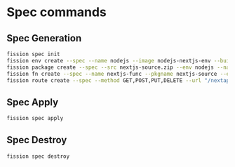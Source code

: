 # Spec commands

## Spec Generation

```sh
fission spec init
fission env create --spec --name nodejs --image nodejs-nextjs-env --builder nodejs-nextjs-builder
fission package create --spec --src nextjs-source.zip --env nodejs --name nextjs-source
fission fn create --spec --name nextjs-func --pkgname nextjs-source --entrypoint "app"
fission route create --spec --method GET,POST,PUT,DELETE --url "/nextapp/*" --function nextjs-func
```

## Spec Apply

```sh
fission spec apply
```

## Spec Destroy

```sh
fission spec destroy
```